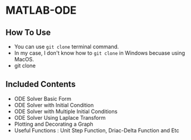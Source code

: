 # MATLAB-ODE

## How To Use

  * You can use `git clone` terminal command.
  * In my case, I don't know how to `git clone` in Windows becuase using MacOS.
  * git clone


## Included Contents

  * ODE Solver Basic Form
  * ODE Solver with Initial Condition
  * ODE Solver with Multiple Initial Conditions
  * ODE Solver Using Laplace Transform
  * Plotting and Decorating a Graph
  * Useful Functions : Unit Step Function, Driac-Delta Function and Etc
